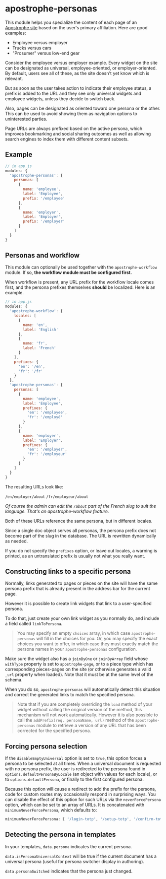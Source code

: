 # apostrophe-personas

This module helps you specialize the content of each page of an [Apostrophe site](http://apostrophecms.org) based on the user's primary affiliation. Here are good examples:

* Employee versus employer
* Trucks versus cars
* "Prosumer" versus low-end gear

Consider the employee versus employer example. Every widget on the site can be designated as universal, employee-oriented, or employer-oriented. By default, users see all of these, as the site doesn't yet know which is relevant.

But as soon as the user takes action to indicate their employee status, a prefix is added to the URL and they see only universal widgets and employee widgets, unless they decide to switch back.

Also, pages can be designated as oriented toward one persona or the other. This can be used to avoid showing them as navigation options to uninterested parties.

Page URLs are always prefixed based on the active persona, which improves bookmarking and social sharing outcomes as well as allowing search engines to index them with different content subsets.

## Example

```javascript
// in app.js
modules: {
  'apostrophe-personas': {
    personas: [
      {
        name: 'employee',
        label: 'Employee',
        prefix: '/employee'
      },
      {
        name: 'employer',
        label: 'Employer',
        prefix: '/employer'
      }
    ]
  }
}
```

## Personas and workflow

This module can optionally be used together with the `apostrophe-workflow` module. If so, **the workflow module must be configured first.**

When workflow is present, any URL prefix for the workflow locale comes first, and the persona prefixes themselves **should** be localized. Here is an example.


```javascript
// in app.js
modules: {
  'apostrophe-workflow': {
    locales: [
      {
        name: 'en',
        label: 'English'
      },
      {
        name: 'fr',
        label: 'French'
      }
    ],
    prefixes: {
      'en': '/en',
      'fr': '/fr'
    }
  },
  'apostrophe-personas': {
    personas: [
      {
        name: 'employee',
        label: 'Employee',
        prefixes: {
          'en': '/employee',
          'fr': '/employé'
        }
      },
      {
        name: 'employer',
        label: 'Employer',
        prefixes: {
          'en': '/employer',
          'fr': '/employeur'
        }
      }
    ]
  }
}
```

The resulting URLs look like:

`/en/employer/about`
`/fr/employeur/about`

*Of course the admin can edit the `/about` part of the French slug to suit the language. That's an apostrophe-workflow feature.*

Both of these URLs reference the same persona, but in different locales.

Since a single doc object serves all personas, the persona prefix does not become part of the slug in the database. The URL is rewritten dynamically as needed.

If you do not specify the `prefixes` option, or leave out locales, a warning is printed, as an untranslated prefix is usually not what you really want.

## Constructing links to a specific persona

Normally, links generated to pages or pieces on the site will have the same persona prefix that is already present in the address bar for the current page.

However it is possible to create link widgets that link to a user-specified persona.

To do that, just create your own link widget as you normally do, and include a field called `linkToPersona`.

> You may specify an empty `choices` array, in which case `apostrophe-personas` will fill in the choices for you. Or, you may specify the exact choices you want to offer, in which case they must exactly match the persona names in your `apostrophe-personas` configuration.

Make sure the widget also has a `joinByOne` or `joinByArray` field whose `withType` property is set to `apostrophe-page`, or to a piece type which has corresponding pieces-pages on the site (or otherwise generates a valid `_url` property when loaded). Note that it must be at the same level of the schema.

When you do so, `apostrophe-personas` will automatically detect this situation and correct the generated links to match the specified persona.

> Note that if you are completely overriding the `load` method of your widget without calling the original version of the method, this mechanism will not work automatically. However it is also possible to call the `addPrefix(req, personaName, url)` method of the `apostrophe-personas` module to retrieve a version of any URL that has been corrected for the specified persona.

## Forcing persona selection

If the `disableEmptyUniversal` option is set to `true`, this option forces a persona to be selected at all times. When a universal document is requested with no persona prefix, the user is redirected to the persona found in `options.defaultPersonaByLocale` (an object with values for each locale), or to `options.defaultPersona`, or finally to the first configured persona.

Because this option will cause a redirect to add the prefix for the persona, code for custom routes may occasionally respond in surprising ways. You can disable the effect of this option for such URLs via the `neverForcePersona` option, which can be set to an array of URLs. It is concatenated with `minimumNeverForcePersona`, which defaults to:

```javascript
minimumNeverForcePersona: [ '/login-totp', '/setup-totp', '/confirm-totp' ]
```

## Detecting the persona in templates

In your templates, `data.persona` indicates the current persona.

`data.isPersonaUniversalContext` will be true if the current document has a universal persona (useful for persona switcher display in authoring).

`data.personaSwitched` indicates that the persona just changed.

